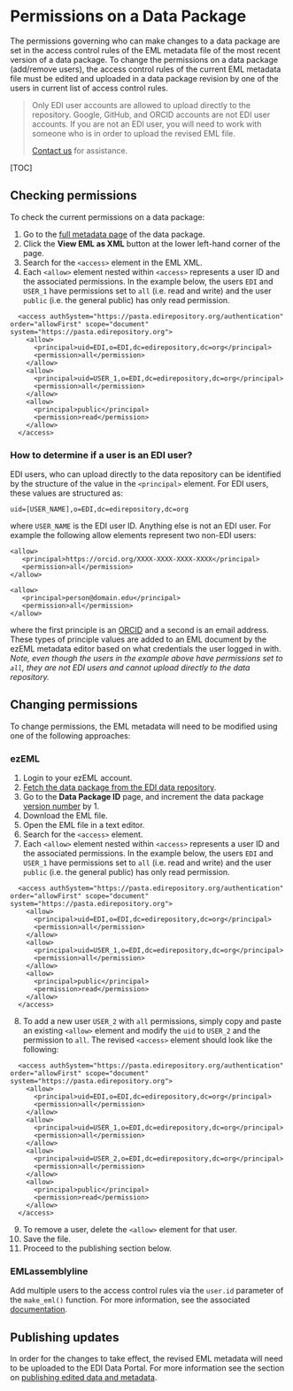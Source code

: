 # Permissions on a Data Package

The permissions governing who can make changes to a data package are set in the access control rules of the EML metadata file of the most recent version of a data package. To change the permissions on a data package (add/remove users), the access control rules of the current EML metadata file must be edited and uploaded in a data package revision by one of the users in current list of access control rules.

> Only EDI user accounts are allowed to upload directly to the repository. Google, GitHub, and ORCID accounts are not EDI user accounts. If you are not an EDI user, you will need to work with someone who is in order to upload the revised EML file.
> 
> [Contact us](https://edirepository.org/support/contact-us) for assistance.

[TOC]

## Checking permissions

To check the current permissions on a data package:

1. Go to the [full metadata page](/templates/resources/data-package-pages) of the data package.
2. Click the **View EML as XML** button at the lower left-hand corner of the page.
3. Search for the `<access>` element in the EML XML. 
4. Each `<allow>` element nested within `<access>` represents a user ID and the associated permissions. In the example below, the users `EDI` and `USER_1` have permissions set to `all` (i.e. read and write) and the user `public` (i.e. the general public) has only read permission.
 
```
  <access authSystem="https://pasta.edirepository.org/authentication" order="allowFirst" scope="document" system="https://pasta.edirepository.org">
    <allow>
      <principal>uid=EDI,o=EDI,dc=edirepository,dc=org</principal>
      <permission>all</permission>
    </allow>
    <allow>
      <principal>uid=USER_1,o=EDI,dc=edirepository,dc=org</principal>
      <permission>all</permission>
    </allow>
    <allow>
      <principal>public</principal>
      <permission>read</permission>
    </allow>
  </access>
```

### How to determine if a user is an EDI user?

EDI users, who can upload directly to the data repository can be identified by the structure of the value in the `<principal>` element. For EDI users, these values are structured as:

```uid=[USER_NAME],o=EDI,dc=edirepository,dc=org```

where `USER_NAME` is the EDI user ID. Anything else is not an EDI user. For example the following allow elements represent two non-EDI users:

```
<allow>
   <principal>https://orcid.org/XXXX-XXXX-XXXX-XXXX</principal>
   <permission>all</permission>
</allow>

<allow>
   <principal>person@domain.edu</principal>
   <permission>all</permission>
</allow>
```

where the first principle is an [ORCID](https://orcid.org/) and a second is an email address. These types of principle values are added to an EML document by the ezEML metadata editor based on what credentials the user logged in with. _Note, even though the users in the example above have permissions set to `all`, they are not EDI users and cannot upload directly to the data repository._

## Changing permissions

To change permissions, the EML metadata will need to be modified using one of the following approaches:

### ezEML

1. Login to your ezEML account.
2. [Fetch the data package from the EDI data repository](https://ezeml.edirepository.org/static/user_guide/fetch.pdf).
3. Go to the **Data Package ID** page, and increment the data package [version number](/templates/resources/the-data-package#data-package-identifier) by 1.
4. Download the EML file.
5. Open the EML file in a text editor.
6. Search for the `<access>` element.
7. Each `<allow>` element nested within `<access>` represents a user ID and the associated permissions. In the example below, the users `EDI` and `USER_1` have permissions set to `all` (i.e. read and write) and the user `public` (i.e. the general public) has only read permission.
 
```
  <access authSystem="https://pasta.edirepository.org/authentication" order="allowFirst" scope="document" system="https://pasta.edirepository.org">
    <allow>
      <principal>uid=EDI,o=EDI,dc=edirepository,dc=org</principal>
      <permission>all</permission>
    </allow>
    <allow>
      <principal>uid=USER_1,o=EDI,dc=edirepository,dc=org</principal>
      <permission>all</permission>
    </allow>
    <allow>
      <principal>public</principal>
      <permission>read</permission>
    </allow>
  </access>
```
   
8. To add a new user `USER_2` with `all` permissions, simply copy and paste an existing `<allow>` element and modify the `uid` to `USER_2` and the permission to `all`. The revised `<access>` element should look like the following:
 
```
  <access authSystem="https://pasta.edirepository.org/authentication" order="allowFirst" scope="document" system="https://pasta.edirepository.org">
    <allow>
      <principal>uid=EDI,o=EDI,dc=edirepository,dc=org</principal>
      <permission>all</permission>
    </allow>
    <allow>
      <principal>uid=USER_1,o=EDI,dc=edirepository,dc=org</principal>
      <permission>all</permission>
    </allow>
    <allow>
      <principal>uid=USER_2,o=EDI,dc=edirepository,dc=org</principal>
      <permission>all</permission>
    </allow>
    <allow>
      <principal>public</principal>
      <permission>read</permission>
    </allow>
  </access>
```
   
9. To remove a user, delete the `<allow>` element for that user.
10. Save the file.
11. Proceed to the publishing section below.

### EMLassemblyline

Add multiple users to the access control rules via the `user.id` parameter of the `make_eml()` function. For more information, see the associated [documentation](https://ediorg.github.io/EMLassemblyline/reference/make_eml.html).

## Publishing updates

In order for the changes to take effect, the revised EML metadata will need to be uploaded to the EDI Data Portal. For more information see the section on [publishing edited data and metadata](/templates/resources/updating-a-data-package#publishing-edited-data-and-metadata).



